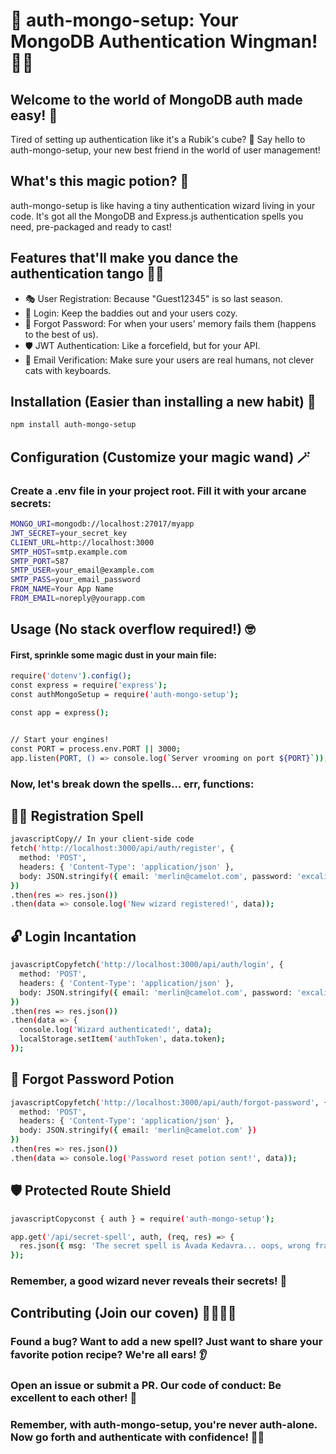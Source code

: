 # 🚀 auth-mongo-setup: Your MongoDB Authentication Wingman! 🦸‍♂️

## Welcome to the world of MongoDB auth made easy! 🎉

Tired of setting up authentication like it's a Rubik's cube? 🧩
Say hello to auth-mongo-setup, your new best friend in the world of user management!

## What's this magic potion? 🧪

auth-mongo-setup is like having a tiny authentication wizard living in your code. It's got all the MongoDB and Express.js authentication spells you need, pre-packaged and ready to cast!

## Features that'll make you dance the authentication tango 💃🕺

- 🎭 User Registration: Because "Guest12345" is so last season.
- 🔐 Login: Keep the baddies out and your users cozy.
- 🧠 Forgot Password: For when your users' memory fails them (happens to the best of us).
- 🛡️ JWT Authentication: Like a forcefield, but for your API.
- 📧 Email Verification: Make sure your users are real humans, not clever cats with keyboards.

## Installation (Easier than installing a new habit) 🔧

```bash
npm install auth-mongo-setup
```

## Configuration (Customize your magic wand) 🪄

### Create a .env file in your project root. Fill it with your arcane secrets:

```bash
MONGO_URI=mongodb://localhost:27017/myapp
JWT_SECRET=your_secret_key
CLIENT_URL=http://localhost:3000
SMTP_HOST=smtp.example.com
SMTP_PORT=587
SMTP_USER=your_email@example.com
SMTP_PASS=your_email_password
FROM_NAME=Your App Name
FROM_EMAIL=noreply@yourapp.com
```

## Usage (No stack overflow required!) 🤓

#### First, sprinkle some magic dust in your main file:

```bash
require('dotenv').config();
const express = require('express');
const authMongoSetup = require('auth-mongo-setup');

const app = express();


// Start your engines!
const PORT = process.env.PORT || 3000;
app.listen(PORT, () => console.log(`Server vrooming on port ${PORT}`));
```

### Now, let's break down the spells... err, functions:

## 🧙‍♂️ Registration Spell

```bash
javascriptCopy// In your client-side code
fetch('http://localhost:3000/api/auth/register', {
  method: 'POST',
  headers: { 'Content-Type': 'application/json' },
  body: JSON.stringify({ email: 'merlin@camelot.com', password: 'excalibur123' })
})
.then(res => res.json())
.then(data => console.log('New wizard registered!', data));
```

## 🔓 Login Incantation

```bash
javascriptCopyfetch('http://localhost:3000/api/auth/login', {
  method: 'POST',
  headers: { 'Content-Type': 'application/json' },
  body: JSON.stringify({ email: 'merlin@camelot.com', password: 'excalibur123' })
})
.then(res => res.json())
.then(data => {
  console.log('Wizard authenticated!', data);
  localStorage.setItem('authToken', data.token);
});
```

## 🧠 Forgot Password Potion

```bash
javascriptCopyfetch('http://localhost:3000/api/auth/forgot-password', {
  method: 'POST',
  headers: { 'Content-Type': 'application/json' },
  body: JSON.stringify({ email: 'merlin@camelot.com' })
})
.then(res => res.json())
.then(data => console.log('Password reset potion sent!', data));
```

## 🛡️ Protected Route Shield

```bash
javascriptCopyconst { auth } = require('auth-mongo-setup');

app.get('/api/secret-spell', auth, (req, res) => {
  res.json({ msg: 'The secret spell is Avada Kedavra... oops, wrong franchise!' });
});
```

### Remember, a good wizard never reveals their secrets! 🤫

## Contributing (Join our coven) 🧙‍♀️🧙‍♂️

### Found a bug? Want to add a new spell? Just want to share your favorite potion recipe? We're all ears! 👂

### Open an issue or submit a PR. Our code of conduct: Be excellent to each other! 🎸

### Remember, with auth-mongo-setup, you're never auth-alone. Now go forth and authenticate with confidence! 🚀✨
